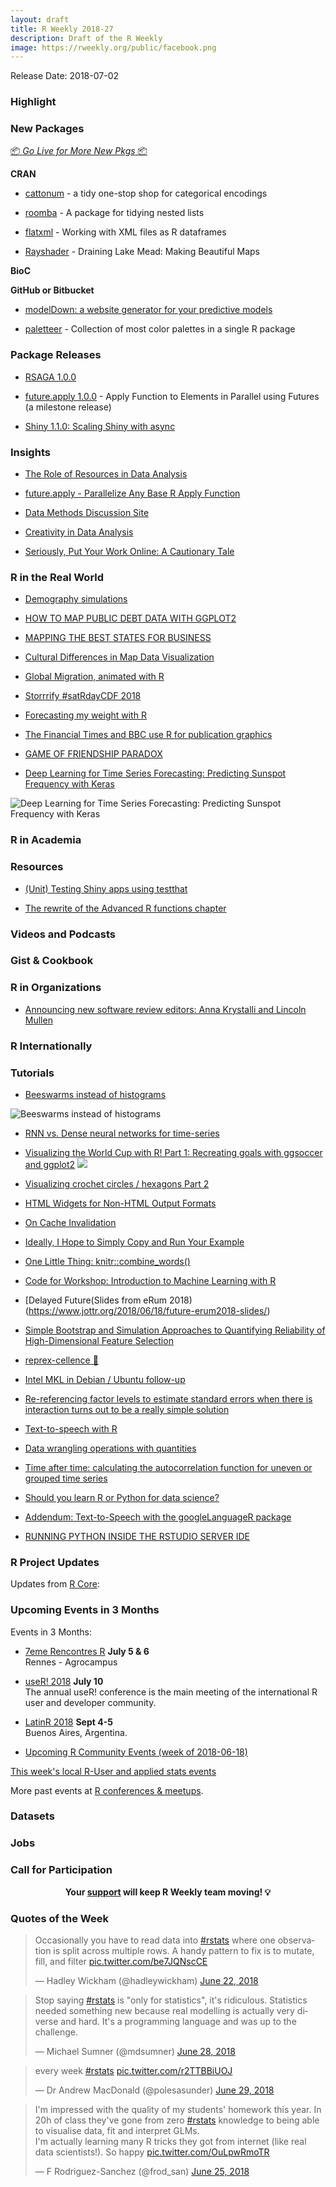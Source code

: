```yaml
---
layout: draft
title: R Weekly 2018-27
description: Draft of the R Weekly
image: https://rweekly.org/public/facebook.png
---
```


Release Date: 2018-07-02

###  Highlight


###  New Packages

<p class="added-hostname"><a href="https://rweekly.org/live" target="_blank" class="externalLink">📦 <i>Go Live for More New Pkgs</i> 📦</a></p>

**CRAN**

+ [cattonum](https://bfgray3.github.io/cattonum-announcement.html) - a tidy one-stop shop for categorical encodings


+ [roomba](https://ropensci.org/blog/2018/06/26/roomba/) - A package for tidying nested lists

+ [flatxml](https://topics-in-r.blogspot.com/2018/06/new-r-package-flatxml-working-with-xml.html) - Working with XML files as R dataframes

+ [Rayshader](http://www.tylermw.com/making-beautiful-maps/) - Draining Lake Mead: Making Beautiful Maps

**BioC**


**GitHub or Bitbucket**

+ [modelDown: a website generator for your predictive models](http://smarterpoland.pl/index.php/2018/06/modeldown-a-website-generator-for-your-predictive-models/)

+ [paletteer](https://github.com/EmilHvitfeldt/paletteer) - Collection of most color palettes in a single R package


### Package Releases

+ [RSAGA 1.0.0](http://r-spatial.org//r/2018/06/20/RSAGA-1.0.0.html)


+ [future.apply 1.0.0](https://cran.r-project.org/package=future.apply) - Apply Function to Elements in Parallel using Futures (a milestone release)


+ [Shiny 1.1.0: Scaling Shiny with async](https://blog.rstudio.com/2018/06/26/shiny-1-1-0/)


### Insights

+ [The Role of Resources in Data Analysis](https://simplystatistics.org/2018/06/18/the-role-of-resources-in-data-analysis/)


+ [future.apply - Parallelize Any Base R Apply Function](https://www.jottr.org/2018/06/23/future.apply_1.0.0/)

+ [Data Methods Discussion Site](http://fharrell.com/post/disc/)

+ [Creativity in Data Analysis](https://simplystatistics.org/2018/06/26/creativity/)


+ [Seriously, Put Your Work Online: A Cautionary Tale](https://jenthompson.me/2018/06/23/work-online-cautionary/)

### R in the Real World

+ [Demography simulations](http://freerangestats.info/blog/2018/06/26/fertility-rate)

+ [HOW TO MAP PUBLIC DEBT DATA WITH GGPLOT2](https://www.sharpsightlabs.com/blog/map-public-debt-ggplot2/)

+ [MAPPING THE BEST STATES FOR BUSINESS](https://www.sharpsightlabs.com/blog/map-best-states-business/)

+ [Cultural Differences in Map Data Visualization](https://simplystatistics.org/2018/06/30/cultural-data-viz/)


+ [Global Migration, animated with R](http://blog.revolutionanalytics.com/2018/06/global-migration-animated-with-r.html)

+ [Storrrify #satRdayCDF 2018](https://masalmon.eu/2018/06/26/storrrify-satrdaycdf-2018/)

+ [Forecasting my weight with R](http://www.brodrigues.co/blog/2018-06-24-fun_ts/)

+ [The Financial Times and BBC use R for publication graphics](http://blog.revolutionanalytics.com/2018/06/ft-bbc-uses-r.html)

+ [GAME OF FRIENDSHIP PARADOX](https://freakonometrics.hypotheses.org/53310)

+ [Deep Learning for Time Series Forecasting: Predicting Sunspot Frequency with Keras](https://tensorflow.rstudio.com/blog/sunspots-lstm.html)

![Deep Learning for Time Series Forecasting: Predicting Sunspot Frequency with Keras](https://tensorflow.rstudio.com/blog/images/sunspots/backtested_test.png)

###  R in Academia



###  Resources

+ [(Unit) Testing Shiny apps using testthat](https://blog.daqana.com/en/unit-testing-shiny-apps-using-testthat/)

+ [The rewrite of the Advanced R functions chapter](https://adv-r.hadley.nz/functions.html)

###  Videos and Podcasts



### Gist & Cookbook




###  R in Organizations

+ [Announcing new software review editors: Anna Krystalli and Lincoln Mullen](https://ropensci.org/blog/2018/06/22/new_editors/)


### R Internationally



###  Tutorials

+ [Beeswarms instead of histograms](https://aghaynes.wordpress.com/2018/06/28/beeswarms-instead-of-histograms/)

![Beeswarms instead of histograms](https://aghaynes.files.wordpress.com/2018/06/beeswarm.png)

+ [RNN vs. Dense neural networks for time-series](https://www.brucemeng.ca/post/rnn-vs-dense-neural-networks-for-time-series/)

+ [Visualizing the World Cup with R! Part 1: Recreating goals with ggsoccer and ggplot2](https://ryo-n7.github.io/2018-06-29-visualize-worldcup/)
![](https://i.imgur.com/zzEA72k.png)

+ [Visualizing crochet circles / hexagons Part 2](http://www.data-chips.com/2018/06/13/crocheting-plotting-hexagons-vs-circles/)

+ [HTML Widgets for Non-HTML Output Formats](https://yihui.name/en/2018/06/html-widgets-non-html/)

+ [On Cache Invalidation](https://yihui.name/en/2018/06/cache-invalidation/)

+ [Ideally, I Hope to Simply Copy and Run Your Example](https://yihui.name/en/2018/06/copy-and-run/)

+ [One Little Thing: knitr::combine_words()](https://yihui.name/en/2018/06/knitr-combine-words/)

+ [Code for Workshop: Introduction to Machine Learning with R](https://shirinsplayground.netlify.com/2018/06/intro_to_ml_workshop_heidelberg/)

+ [Delayed Future(Slides from eRum 2018)(https://www.jottr.org/2018/06/18/future-erum2018-slides/)

+ [Simple Bootstrap and Simulation Approaches to Quantifying Reliability of High-Dimensional Feature Selection](http://fharrell.com/talk/jsm2018/)

+ [reprex-cellence 👑](https://maraaverick.rbind.io/2018/06/reprexcellence/)

+ [Intel MKL in Debian / Ubuntu follow-up](http://dirk.eddelbuettel.com/blog/2018/06/24#019_mkl_soon_in_debian)

+ [Re-referencing factor levels to estimate standard errors when there is interaction turns out to be a really simple solution](https://www.rdatagen.net/post/re-referencing-to-estimate-effects-when-there-is-interaction/)

+ [Text-to-speech with R](https://shirinsplayground.netlify.com/2018/06/text_to_speech_r/)

+ [Data wrangling operations with quantities](http://r-spatial.org//r/2018/06/27/wrangling-quantities.html)

+ [Time after time: calculating the autocorrelation function for uneven or grouped time series](https://aosmith.rbind.io/2018/06/27/uneven-group-autocorrelation/)

+ [Should you learn R or Python for data science?](http://blog.revolutionanalytics.com/2018/06/python-or-r.html)

+ [Addendum: Text-to-Speech with the googleLanguageR package](https://shirinsplayground.netlify.com/2018/06/googlelanguager/)

+ [RUNNING PYTHON INSIDE THE RSTUDIO SERVER IDE](https://www.mango-solutions.com/running-python-inside-the-rstudio-server-ide/)

<!--<div class="post-more-begin"></div><div class="post-more-end"></div>-->

###  R Project Updates

Updates from [R Core](http://developer.r-project.org/blosxom.cgi/R-devel/NEWS):




###  Upcoming Events in 3 Months

Events in 3 Months:

+ [7eme Rencontres R](https://r2018-rennes.sciencesconf.org/)  **July 5 & 6** <br />
Rennes - Agrocampus

+ [useR! 2018](https://user2018.r-project.org/) **July 10** <br />
The annual useR! conference is the main meeting of the international R user and developer community.

+ [LatinR 2018](http://latin-r.com/) **Sept 4-5** <br />
Buenos Aires, Argentina.

+ [Upcoming R Community Events (week of 2018-06-18)](https://community.rstudio.com/t/upcoming-r-community-events-week-of-2018-06-18/9871)

[This week's local R-User and applied stats events](https://community.rstudio.com/c/irl)

More past events at [R conferences & meetups](https://conf.rweekly.org).

### Datasets




### Jobs




###  Call for Participation

<p class="hide-support added-hostname support-rweekly" style="text-align: center;font-weight: bold;">Your <a class="non-visited externalLink" href="https://www.patreon.com/rweekly" onclick="pas(this)">support</a> will keep R Weekly team moving! 💡</p>

###  Quotes of the Week

<blockquote class="twitter-tweet" data-lang="en"><p lang="en" dir="ltr">Occasionally you have to read data into <a href="https://twitter.com/hashtag/rstats?src=hash&amp;ref_src=twsrc%5Etfw">#rstats</a> where one observation is split across multiple rows. A handy pattern to fix is to mutate, fill, and filter <a href="https://t.co/be7JQNscCE">pic.twitter.com/be7JQNscCE</a></p>&mdash; Hadley Wickham (@hadleywickham) <a href="https://twitter.com/hadleywickham/status/1010275999471341569?ref_src=twsrc%5Etfw">June 22, 2018</a></blockquote>



<blockquote class="twitter-tweet" data-lang="en"><p lang="en" dir="ltr">Stop saying <a href="https://twitter.com/hashtag/rstats?src=hash&amp;ref_src=twsrc%5Etfw">#rstats</a> is &quot;only for statistics&quot;, it&#39;s ridiculous. Statistics needed something new because real modelling is actually very diverse and hard. It&#39;s a programming language and was up to the challenge.</p>&mdash; Michael Sumner (@mdsumner) <a href="https://twitter.com/mdsumner/status/1012370644711890944?ref_src=twsrc%5Etfw">June 28, 2018</a></blockquote>

<blockquote class="twitter-tweet" data-lang="en"><p lang="en" dir="ltr">every week <a href="https://twitter.com/hashtag/rstats?src=hash&amp;ref_src=twsrc%5Etfw">#rstats</a> <a href="https://t.co/r2TTBBiUOJ">pic.twitter.com/r2TTBBiUOJ</a></p>&mdash; Dr Andrew MacDonald (@polesasunder) <a href="https://twitter.com/polesasunder/status/1012700064232321025?ref_src=twsrc%5Etfw">June 29, 2018</a></blockquote>

<blockquote class="twitter-tweet" data-lang="en"><p lang="en" dir="ltr">I&#39;m impressed with the quality of my students&#39; homework this year. In 20h of class they&#39;ve gone from zero <a href="https://twitter.com/hashtag/rstats?src=hash&amp;ref_src=twsrc%5Etfw">#rstats</a> knowledge to being able to visualise data, fit and interpret GLMs. <br>I&#39;m actually learning many R tricks they got from internet (like real data scientists!). So happy <a href="https://t.co/OuLpwRmoTR">pic.twitter.com/OuLpwRmoTR</a></p>&mdash; F Rodriguez-Sanchez (@frod_san) <a href="https://twitter.com/frod_san/status/1011252815543619584?ref_src=twsrc%5Etfw">June 25, 2018</a></blockquote>


